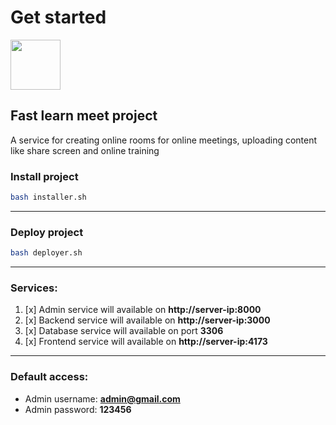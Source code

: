 # Get started

<img src="https://rezaprojects.ir/storage/Fast-Learn-Icon.png" width="80" height="80">

## Fast learn meet project
A service for creating online rooms for online meetings, uploading content like share screen and online training

### Install project

````bash
bash installer.sh
````
---
### Deploy project
````bash
bash deployer.sh
````
---
### **Services:**

1. [x] Admin service will available on **http://server-ip:8000**
2. [x] Backend service will available on **http://server-ip:3000**
3. [x] Database service will available on port **3306**
4. [x] Frontend service will available on **http://server-ip:4173**
---
### **Default access:**
* Admin username: **admin@gmail.com**
* Admin password: **123456**